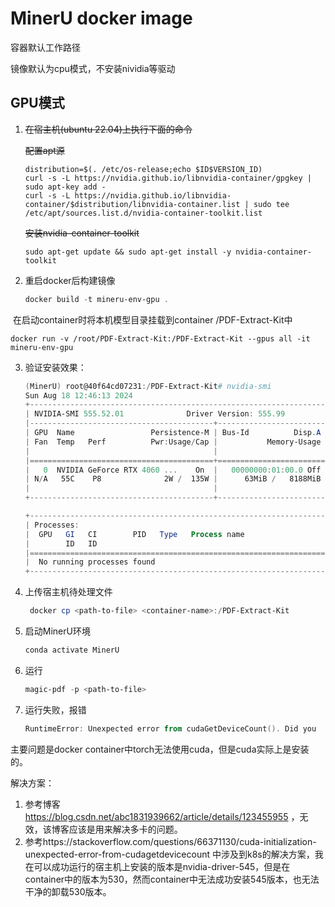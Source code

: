 # MinerU docker image

容器默认工作路径

镜像默认为cpu模式，不安装nividia等驱动

## GPU模式

1. ~~在宿主机(ubuntu 22.04)上执行下面的命令~~

   ~~配置apt源~~

   ```shell
   distribution=$(. /etc/os-release;echo $ID$VERSION_ID)
   curl -s -L https://nvidia.github.io/libnvidia-container/gpgkey | sudo apt-key add -
   curl -s -L https://nvidia.github.io/libnvidia-container/$distribution/libnvidia-container.list | sudo tee /etc/apt/sources.list.d/nvidia-container-toolkit.list
   
   ```

   ~~安装nvidia-container-toolkit~~

   ```shell
   sudo apt-get update && sudo apt-get install -y nvidia-container-toolkit
   ```

2. 重启docker后构建镜像

   ```powershell
   docker build -t mineru-env-gpu .
   ```

​		在启动container时将本机模型目录挂载到container /PDF-Extract-Kit中

   ```shell
   docker run -v /root/PDF-Extract-Kit:/PDF-Extract-Kit --gpus all -it mineru-env-gpu
   ```

3. 验证安装效果：

   ```powershell
   (MinerU) root@40f64cd07231:/PDF-Extract-Kit# nvidia-smi
   Sun Aug 18 12:46:13 2024
   +-----------------------------------------------------------------------------------------+
   | NVIDIA-SMI 555.52.01              Driver Version: 555.99         CUDA Version: 12.5     |
   |-----------------------------------------+------------------------+----------------------+
   | GPU  Name                 Persistence-M | Bus-Id          Disp.A | Volatile Uncorr. ECC |
   | Fan  Temp   Perf          Pwr:Usage/Cap |           Memory-Usage | GPU-Util  Compute M. |
   |                                         |                        |               MIG M. |
   |=========================================+========================+======================|
   |   0  NVIDIA GeForce RTX 4060 ...    On  |   00000000:01:00.0 Off |                  N/A |
   | N/A   55C    P8              2W /  135W |      63MiB /   8188MiB |      0%      Default |
   |                                         |                        |                  N/A |
   +-----------------------------------------+------------------------+----------------------+
   
   +-----------------------------------------------------------------------------------------+
   | Processes:                                                                              |
   |  GPU   GI   CI        PID   Type   Process name                              GPU Memory |
   |        ID   ID                                                               Usage      |
   |=========================================================================================|
   |  No running processes found                                                             |
   +-----------------------------------------------------------------------------------------+
   ```

4. 上传宿主机待处理文件

   ```powershell
    docker cp <path-to-file> <container-name>:/PDF-Extract-Kit
   ```

6. 启动MinerU环境

   ```powershell
   conda activate MinerU
   ```

7. 运行

   ```powershell
   magic-pdf -p <path-to-file>
   ```


7. 运行失败，报错

	```powershell
	RuntimeError: Unexpected error from cudaGetDeviceCount(). Did you 	run some cuda functions before calling NumCudaDevices() that might have already set an error? Error 500: named symbol not found
	```

主要问题是docker container中torch无法使用cuda，但是cuda实际上是安装的。

解决方案：

1. 参考博客 https://blog.csdn.net/abc1831939662/article/details/123455955 ，无效，该博客应该是用来解决多卡的问题。
2. 参考https://stackoverflow.com/questions/66371130/cuda-initialization-unexpected-error-from-cudagetdevicecount  中涉及到k8s的解决方案，我在可以成功运行的宿主机上安装的版本是nvidia-driver-545，但是在container中的版本为530，然而container中无法成功安装545版本，也无法干净的卸载530版本。

